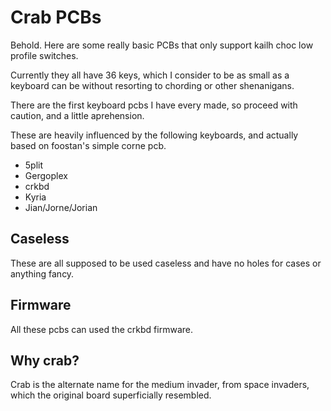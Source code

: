 # Crab PCBs

Behold. Here are some really basic PCBs that only support kailh choc low profile switches.

Currently they all have 36 keys, which I consider to be as small as a keyboard can be without resorting to chording or other shenanigans.

There are the first keyboard pcbs I have every made, so proceed with caution, and a little aprehension.

These are heavily influenced by the following keyboards, and actually based on foostan's simple corne pcb.

* 5plit
* Gergoplex
* crkbd
* Kyria
* Jian/Jorne/Jorian

## Caseless

These are all supposed to be used caseless and have no holes for cases or anything fancy.

## Firmware

All these pcbs can used the crkbd firmware. 



## Why crab? 
Crab is the alternate name for the medium invader, from space invaders, which the original board superficially resembled.

